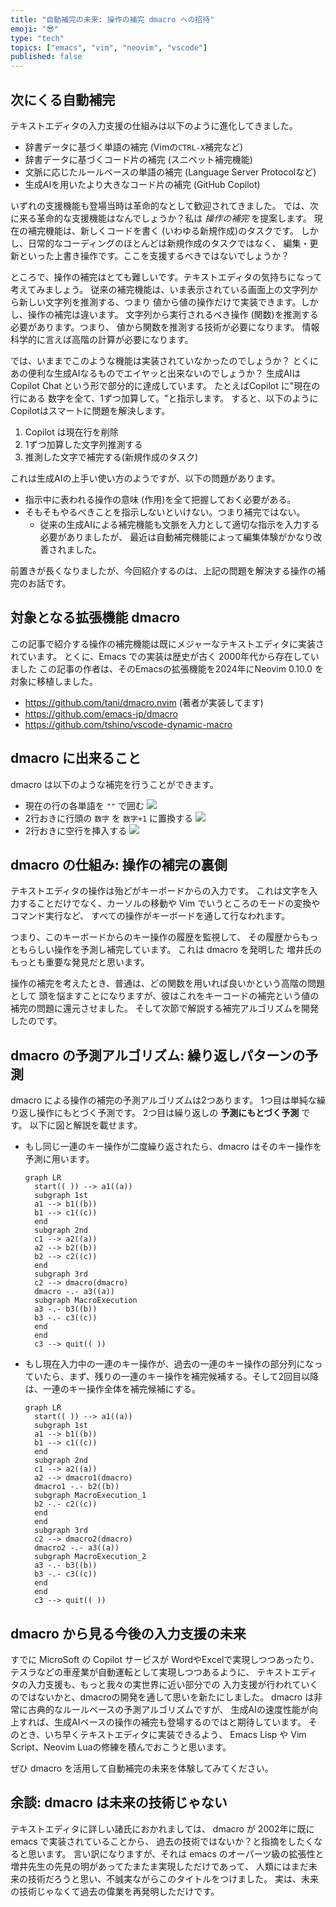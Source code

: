 ```yaml
---
title: "自動補完の未来: 操作の補完 dmacro への招待"
emoji: "😎"
type: "tech"
topics: ["emacs", "vim", "neovim", "vscode"]
published: false
---
```


## 次にくる自動補完

テキストエディタの入力支援の仕組みは以下のように進化してきました。

- 辞書データに基づく単語の補完 (Vimの`CTRL-X`補完など)
- 辞書データに基づくコード片の補完 (スニペット補完機能)
- 文脈に応じたルールベースの単語の補完 (Language Server Protocolなど)
- 生成AIを用いたより大きなコード片の補完 (GitHub Copilot)

いずれの支援機能も登場当時は革命的なとして歓迎されてきました。
では、次に来る革命的な支援機能はなんでしょうか？私は *操作の補完* を提案します。
現在の補完機能は、新しくコードを書く (いわゆる新規作成)のタスクです。
しかし、日常的なコーディングのほとんどは新規作成のタスクではなく、
編集・更新といった上書き操作です。ここを支援するべきではないでしょうか？

ところで、操作の補完はとても難しいです。テキストエディタの気持ちになって考えてみましょう。
従来の補完機能は、いま表示されている画面上の文字列から新しい文字列を推測する、つまり
値から値の操作だけで実装できます。しかし、操作の補完は違います。
文字列から実行されるべき操作 (関数)を推測する必要があります。つまり、
値から関数を推測する技術が必要になります。
情報科学的に言えば高階の計算が必要になります。

では、いままでこのような機能は実装されていなかったのでしょうか？
とくにあの便利な生成AIなるものでエイヤッと出来ないのでしょうか？
生成AIは Copilot Chat という形で部分的に達成しています。
たとえばCopilot に"現在の行にある 数字を全て、1ずつ加算して。"と指示します。
すると、以下のようにCopilotはスマートに問題を解決します。

1. Copilot は現在行を削除
2. 1ずつ加算した文字列推測する
3. 推測した文字で補完する(新規作成のタスク)

これは生成AIの上手い使い方のようですが、以下の問題があります。

- 指示中に表われる操作の意味 (作用)を全て把握しておく必要がある。
- そもそもやるべきことを指示しないといけない。つまり補完ではない。
  - 従来の生成AIによる補完機能も文脈を入力として適切な指示を入力する必要がありましたが、
    最近は自動補完機能によって編集体験がかなり改善されました。

前置きが長くなりましたが、今回紹介するのは、上記の問題を解決する操作の補完のお話です。

## 対象となる拡張機能 dmacro

この記事で紹介する操作の補完機能は既にメジャーなテキストエディタに実装されています。
とくに、Emacs での実装は歴史が古く 2000年代から存在していました
この記事の作者は、そのEmacsの拡張機能を2024年にNeovim 0.10.0 を対象に移植しました。

- https://github.com/tani/dmacro.nvim (著者が実装してます)
- https://github.com/emacs-jp/dmacro
- https://github.com/tshino/vscode-dynamic-macro

## dmacro に出来ること

dmacro は以下のような補完を行うことができます。

- 現在の行の各単語を `""` で囲む
  ![](/images/wrap_quote_dmacro_2024.gif)
- 2行おきに行頭の `数字` を `数字+1` に置換する
  ![](/images/inc_num_dmacro_2024.gif)
- 2行おきに空行を挿入する
  ![](/images/insert_nl_dmacro_2024.gif)

## dmacro の仕組み: 操作の補完の裏側

テキストエディタの操作は殆どがキーボードからの入力です。
これは文字を入力することだけでなく、カーソルの移動や
Vim でいうところのモードの変換やコマンド実行など、
すべての操作がキーボードを通して行なわれます。

つまり、このキーボードからのキー操作の履歴を監視して、
その履歴からもっともらしい操作を予測し補完しています。
これは dmacro を発明した 増井氏のもっとも重要な発見だと思います。

操作の補完を考えたとき、普通は、どの関数を用いれば良いかという高階の問題として
頭を悩ますことになりますが、彼はこれをキーコードの補完という値の補完の問題に還元させました。
そして次節で解説する補完アルゴリズムを開発したのです。

## dmacro の予測アルゴリズム: 繰り返しパターンの予測

dmacro による操作の補完の予測アルゴリズムは2つあります。
1つ目は単純な繰り返し操作にもとづく予測です。
2つ目は繰り返しの **予測にもとづく予測** です。
以下に図と解説を載せます。

- もし同じ一連のキー操作が二度繰り返されたら、dmacro はそのキー操作を予測に用います。
  ```mermaid
  graph LR
    start(( )) --> a1((a))
    subgraph 1st
    a1 --> b1((b))
    b1 --> c1((c))
    end
    subgraph 2nd
    c1 --> a2((a))
    a2 --> b2((b))
    b2 --> c2((c))
    end
    subgraph 3rd
    c2 --> dmacro(dmacro)
    dmacro -.- a3((a))
    subgraph MacroExecution
    a3 -.- b3((b))
    b3 -.- c3((c))
    end
    end
    c3 --> quit(( ))
  ```

- もし現在入力中の一連のキー操作が、過去の一連のキー操作の部分列になっていたら、まず、残りの一連のキー操作を補完候補する。そして2回目以降は、一連のキー操作全体を補完候補にする。
  ```mermaid
  graph LR
    start(( )) --> a1((a))
    subgraph 1st
    a1 --> b1((b))
    b1 --> c1((c))
    end
    subgraph 2nd
    c1 --> a2((a))
    a2 --> dmacro1(dmacro)
    dmacro1 -.- b2((b))
    subgraph MacroExecution_1
    b2 -.- c2((c))
    end
    end
    subgraph 3rd
    c2 --> dmacro2(dmacro)
    dmacro2 -.- a3((a))
    subgraph MacroExecution_2
    a3 -.- b3((b))
    b3 -.- c3((c))
    end
    end
    c3 --> quit(( ))
  ```

## dmacro から見る今後の入力支援の未来

すでに MicroSoft の Copilot サービスが
WordやExcelで実現しつつあったり、
テスラなどの車産業が自動運転として実現しつつあるように、
テキストエディタの入力支援も、もっと我々の実世界に近い部分での
入力支援が行われていくのではないかと、dmacroの開発を通して思いを新たにしました。
dmacro は非常に古典的なルールベースの予測アルゴリズムですが、
生成AIの速度性能が向上すれば、生成AIベースの操作の補完も登場するのではと期待しています。
そのとき、いち早くテキストエディタに実装できるよう、
Emacs Lisp や Vim Script、Neovim Luaの修練を積んでおこうと思います。

ぜひ dmacro を活用して自動補完の未来を体験してみてください。

## 余談: dmacro は未来の技術じゃない

テキストエディタに詳しい諸氏におかれましては、
dmacro が 2002年に既に emacs で実装されていることから、
過去の技術ではないか？と指摘をしたくなると思います。
言い訳になりますが、それは emacs のオーパーツ級の拡張性と
増井先生の先見の明があってたまたま実現しただけであって、
人類にはまだ未来の技術だろうと思い、不誠実ながらこのタイトルをつけました。
実は、未来の技術じゃなくて過去の偉業を再発明しただけです。
